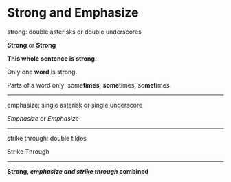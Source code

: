 # Strong and Emphasize

strong: double asterisks or double underscores

**Strong** or __Strong__

**This whole sentence is strong.**

Only one **word** is strong.

Parts of a word only:
some**times**, **some**times, so**meti**mes.

---

emphasize: single asterisk or single underscore

*Emphasize* or _Emphasize_

---

strike through: double tildes

~~Strike Through~~

---

**Strong, _emphasize and ~~strike through~~_ combined**
